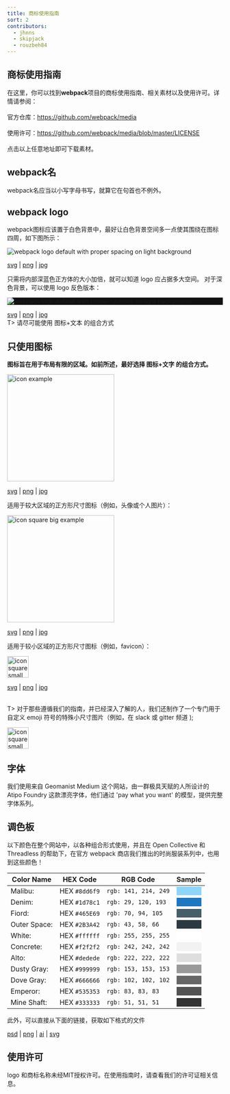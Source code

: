 ```yaml
---
title: 商标使用指南
sort: 2
contributors:
  - jhnns
  - skipjack
  - rouzbeh84
---
```

## 商标使用指南
在这里，你可以找到**webpack**项目的商标使用指南、相关素材以及使用许可。详情请参阅：  
<br />官方仓库：https://github.com/webpack/media  
<br />使用许可：https://github.com/webpack/media/blob/master/LICENSE  
<br />点击以上任意地址即可下载素材。


## webpack名

webpack名应当以小写字母书写，就算它在句首也不例外。


## webpack logo

webpack图标应该置于白色背景中，最好让白色背景空间多一点使其围绕在图标四周，如下图所示：

<img src="https://raw.githubusercontent.com/webpack/media/master/logo/logo-on-white-bg.png" alt="webpack logo default with proper spacing on light background" />

[svg](https://github.com/webpack/media/blob/master/logo/logo-on-white-bg.svg) | [png](https://github.com/webpack/media/blob/master/logo/logo-on-white-bg.png) | [jpg](https://github.com/webpack/media/blob/master/logo/logo-on-white-bg.jpg)

只需将内部深蓝色正方体的大小加倍，就可以知道 logo 应占据多大空间。
对于深色背景，可以使用 logo 反色版本：
<div style="display: block; background: #111;">
  <img src="https://raw.githubusercontent.com/webpack/media/master/logo/logo-on-dark-bg.png" alt="webpack logo default with proper spacing on light background" />
</div>

[svg](https://github.com/webpack/media/blob/master/logo/logo-on-dark-bg.svg) | [png](https://github.com/webpack/media/blob/master/logo/logo-on-dark-bg.png) | [jpg](https://github.com/webpack/media/blob/master/logo/logo-on-dark-bg.jpg)
<br />T> 请尽可能使用 图标+文本 的组合方式


## 只使用图标

**图标旨在用于布局有限的区域。如前所述，最好选择 图标+文字 的组合方式。**

<img src="https://raw.githubusercontent.com/webpack/media/master/logo/icon.png" width="250" alt="icon example">

[svg](https://github.com/webpack/media/blob/master/logo/icon.svg) | [png](https://github.com/webpack/media/blob/master/logo/icon.png) | [jpg](https://github.com/webpack/media/blob/master/logo/icon.jpg)

适用于较大区域的正方形尺寸图标（例如，头像或个人图片）：

<img src="https://raw.githubusercontent.com/webpack/media/master/logo/icon-square-big.png" width="250" alt="icon square big example">

[svg](https://github.com/webpack/media/blob/master/logo/icon-square-big.svg) | [png](https://github.com/webpack/media/blob/master/logo/icon-square-big.png) | [jpg](https://github.com/webpack/media/blob/master/logo/icon-square-big.jpg)

适用于较小区域的正方形尺寸图标（例如，favicon）：

<img src="https://raw.githubusercontent.com/webpack/media/master/logo/icon-square-small.png" width="50" alt="icon square small example">

[svg](https://github.com/webpack/media/blob/master/logo/icon-square-small.svg) | [png](https://github.com/webpack/media/blob/master/logo/icon-square-small.png) | [jpg](https://github.com/webpack/media/blob/master/logo/icon-square-small.jpg)

<br />T> 对于那些遵循我们的指南，并已经深入了解的人，我们还制作了一个专门用于自定义 emoji 符号的特殊小尺寸图片（例如，在 slack 或 gitter 频道 );

<img src="/assets/icon-square-small-slack.png" width="50" alt="icon square small example">


## 字体

我们使用来自 Geomanist Medium 这个网站，由一群极具天赋的人所设计的 Atipo Foundry 这款漂亮字体，他们通过 'pay what you want' 的模型，提供完整字体系列。

## 调色板

以下颜色在整个网站中，以各种组合形式使用，并且在 Open Collective 和 Threadless 的帮助下，在官方 webpack 商店我们推出的时尚服装系列中，也用到这些颜色！

| Color Name    | HEX Code      | RGB Code              | Sample
|---------------|---------------|-----------------------|-------------------------------
| Malibu:       | HEX `#8dd6f9` | `rgb: 141, 214, 249`  | <div style="background-color: #8dd6f9;">&nbsp;</div>
| Denim:        | HEX `#1d78c1` | `rgb: 29, 120, 193`   | <div style="background-color: #1d78c1;">&nbsp;</div>
| Fiord:        | HEX `#465E69` | `rgb: 70, 94, 105`    | <div style="background-color: #465E69;">&nbsp;</div>
| Outer Space:  | HEX `#2B3A42` | `rgb: 43, 58, 66`     | <div style="background-color: #2B3A42;">&nbsp;</div>
| White:        | HEX `#ffffff` | `rgb: 255, 255, 255`  | <div style="background-color: #ffffff;">&nbsp;</div>
| Concrete:     | HEX `#f2f2f2` | `rgb: 242, 242, 242`  | <div style="background-color: #f2f2f2;">&nbsp;</div>
| Alto:         | HEX `#dedede` | `rgb: 222, 222, 222`  | <div style="background-color: #dedede;">&nbsp;</div>
| Dusty Gray:   | HEX `#999999` | `rgb: 153, 153, 153`  | <div style="background-color: #999999;">&nbsp;</div>
| Dove Gray:    | HEX `#666666` | `rgb: 102, 102, 102`  | <div style="background-color: #666666;">&nbsp;</div>
| Emperor:      | HEX `#535353` | `rgb: 83, 83, 83`     | <div style="background-color: #535353;">&nbsp;</div>
| Mine Shaft:   | HEX `#333333` | `rgb: 51, 51, 51`     | <div style="background-color: #333333;">&nbsp;</div>

此外，可以直接从下面的链接，获取如下格式的文件

[psd](https://raw.githubusercontent.com/webpack/media/master/design/webpack-palette.psd) | [png](https://raw.githubusercontent.com/webpack/media/master/design/webpack-palette.png)
 | [ai](https://raw.githubusercontent.com/webpack/media/master/design/webpack-palette.ai) | [svg](https://raw.githubusercontent.com/webpack/media/master/design/webpack-palette.svg)


## 使用许可

logo 和商标名称未经MIT授权许可。在使用指南时，请查看我们的许可证相关信息。
